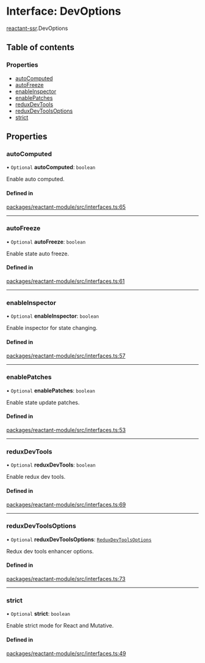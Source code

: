 # Interface: DevOptions

[reactant-ssr](../modules/reactant_ssr.md).DevOptions

## Table of contents

### Properties

- [autoComputed](reactant_ssr.DevOptions.md#autocomputed)
- [autoFreeze](reactant_ssr.DevOptions.md#autofreeze)
- [enableInspector](reactant_ssr.DevOptions.md#enableinspector)
- [enablePatches](reactant_ssr.DevOptions.md#enablepatches)
- [reduxDevTools](reactant_ssr.DevOptions.md#reduxdevtools)
- [reduxDevToolsOptions](reactant_ssr.DevOptions.md#reduxdevtoolsoptions)
- [strict](reactant_ssr.DevOptions.md#strict)

## Properties

### autoComputed

• `Optional` **autoComputed**: `boolean`

Enable auto computed.

#### Defined in

[packages/reactant-module/src/interfaces.ts:65](https://github.com/unadlib/reactant/blob/f66dad8a/packages/reactant-module/src/interfaces.ts#L65)

___

### autoFreeze

• `Optional` **autoFreeze**: `boolean`

Enable state auto freeze.

#### Defined in

[packages/reactant-module/src/interfaces.ts:61](https://github.com/unadlib/reactant/blob/f66dad8a/packages/reactant-module/src/interfaces.ts#L61)

___

### enableInspector

• `Optional` **enableInspector**: `boolean`

Enable inspector for state changing.

#### Defined in

[packages/reactant-module/src/interfaces.ts:57](https://github.com/unadlib/reactant/blob/f66dad8a/packages/reactant-module/src/interfaces.ts#L57)

___

### enablePatches

• `Optional` **enablePatches**: `boolean`

Enable state update patches.

#### Defined in

[packages/reactant-module/src/interfaces.ts:53](https://github.com/unadlib/reactant/blob/f66dad8a/packages/reactant-module/src/interfaces.ts#L53)

___

### reduxDevTools

• `Optional` **reduxDevTools**: `boolean`

Enable redux dev tools.

#### Defined in

[packages/reactant-module/src/interfaces.ts:69](https://github.com/unadlib/reactant/blob/f66dad8a/packages/reactant-module/src/interfaces.ts#L69)

___

### reduxDevToolsOptions

• `Optional` **reduxDevToolsOptions**: [`ReduxDevToolsOptions`](../modules/reactant_ssr.md#reduxdevtoolsoptions)

Redux dev tools enhancer options.

#### Defined in

[packages/reactant-module/src/interfaces.ts:73](https://github.com/unadlib/reactant/blob/f66dad8a/packages/reactant-module/src/interfaces.ts#L73)

___

### strict

• `Optional` **strict**: `boolean`

Enable strict mode for React and Mutative.

#### Defined in

[packages/reactant-module/src/interfaces.ts:49](https://github.com/unadlib/reactant/blob/f66dad8a/packages/reactant-module/src/interfaces.ts#L49)
